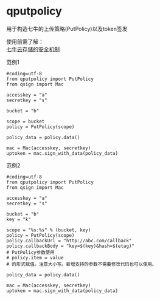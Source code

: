 qputpolicy
==========
用于构造七牛的上传策略(PutPolicy)以及token签发  

使用前需了解：  
[七牛云存储的安全机制](http://developer.qiniu.com/docs/v6/api/reference/security/)

范例1

    #coding=utf-8
    from qputpolicy import PutPolicy
    from qsign import Mac

    accesskey = "a"
    secretkey = "s"

    bucket = "b"

    scope = bucket
    policy = PutPolicy(scope)

    policy_data = policy.data()

    mac = Mac(accesskey, secretkey)
    uptoken = mac.sign_with_data(policy_data)
    
    
范例2

    #coding=utf-8
    from qputpolicy import PutPolicy
    from qsign import Mac

    accesskey = "a"
    secretkey = "s"

    bucket = "b"
    key = "k"

    scope = "%s:%s" % (bucket, key)
    policy = PutPolicy(scope)
    policy.callbackUrl = "http://abc.com/callback"
    policy.callbackBody = "key=$(key)&hash=$(etag)"
    # PutPolicy参数使用
    # policy.item = value
    # 的形式赋值。注意大小写。新增支持的参数不需要修改代码也可以使用。

    policy_data = policy.data()

    mac = Mac(accesskey, secretkey)
    uptoken = mac.sign_with_data(policy_data)
